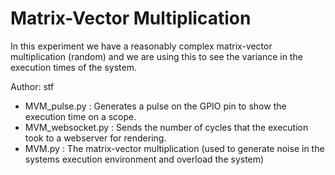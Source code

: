 # Matrix-Vector Multiplication

In this experiment we have a reasonably complex matrix-vector multiplication (random) and we are using this to see the variance in the execution times of the system.

Author: stf

* MVM_pulse.py : Generates a pulse on the GPIO pin to show the execution time on a scope.
* MVM_websocket.py : Sends the number of cycles that the execution took to a webserver for rendering.
* MVM.py : The matrix-vector multiplication (used to generate noise in the systems execution environment and overload the system)
